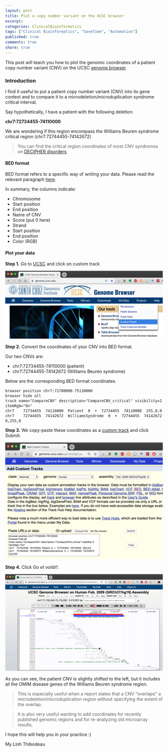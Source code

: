 ```yaml
---
layout: post
title: Plot a copy number variant on the UCSC browser
excerpt:
categories: ClinicalBioinformatics
tags: ["Clinical Bioinformatics", "SaveTime", "Automation"]
published: true
comments: true
share: true
---
```


This post will teach you how to plot the genomic coordinates of a patient copy number variant (CNV) on the UCSC [genome browser](https://genome.ucsc.edu).

### Introduction

I find it useful to put a patient copy number variant (CNV) into its gene context and to compare it to a microdeletion/microduplication syndrome critical interval.

Say hypothetically, I have a patient with the following deletion:

**chr7:72734455-74110000**

We are wondering if this region encompass the Williams Beuren syndrome critical region (chr7:72744455-74142672)

> You can find the critical region coordinates of most CNV syndromes on [DECIPHER disorders](https://decipher.sanger.ac.uk/disorders#syndromes/overview).

#### BED format

BED format refers to a specific way of writing your data. Please read the relevant paragraph [here](https://genome.ucsc.edu/FAQ/FAQformat.html#format1).

In summary, the columns indicate:

* Chromosome
* Start position
* End position
* Name of CNV
* Score (put 0 here)
* Strand
* Start position
* End position
* Color (RGB)

#### Plot your data


**Step 1.** Go to [UCSC](https://genome.ucsc.edu/index.html) and click on custom track

![UCSC_page](https://raw.githubusercontent.com/mylinhthibodeau/mylinhthibodeau.github.io/master/images/UCSC_page.png)

**Step 2.** Convert the coordinates of your CNV into BED format.

Our two CNVs are:

* chr7:72734455-74110000 (patient)
* chr7:72744455-74142672 (Williams Beuren syndrome)

Below are the corresponding BED format coordinates.

```
browser position chr7:71700000-75110000
browser hide all
track name="CompareCNV" description="CompareCNV_critical" visibility=2 itemRgb="On"
chr7    72734455  74110000  Patient  0  +  72734455  74110000  255,0,0
chr7    72744455  74142672  WilliamsSyndrome  0  +  72744455  74142672  0,255,0
```

**Step 3.** We copy-paste these coordinates as a [custom track](https://genome.ucsc.edu/cgi-bin/hgCustom) and click Submit.

![CompareCNV_BED_submit](https://raw.githubusercontent.com/mylinhthibodeau/mylinhthibodeau.github.io/master/images/CompareCNV_BED_submit.png)

**Step 4.** Click Go *et voilà!!*.

![CompareCNV_UCSC_result](https://raw.githubusercontent.com/mylinhthibodeau/mylinhthibodeau.github.io/master/images/CompareCNV_UCSC_result.png)

As you can see, the patient CNV is slightly shifted to the left, but it includes all the OMIM disease genes of the Williams Beuren syndrome region.

> This is especially useful when a report states that a CNV "overlaps" a microdeletion/microduplication region without specifying the extent of the overlap.

> It is also very useful wanting to add coordinates for recently published genomic regions and for re-analyzing old microarray results.

I hope this will help you in your practice :)

My Linh Thibodeau
